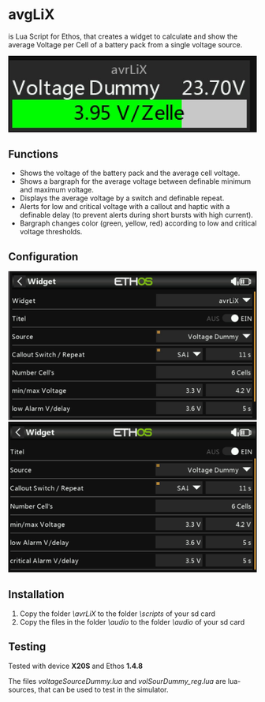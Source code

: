 # avgLiX
is Lua Script for Ethos, that creates a widget to calculate and show the average Voltage per Cell of a battery pack from a single voltage source.

![Widget](pictures/avgLiX_WidgetScreen1.jpg)

## Functions
* Shows the voltage of the battery pack and the average cell voltage.
* Shows a bargraph for the average voltage between definable minimum and maximum voltage.
* Displays the average voltage by a switch and definable repeat.
* Alerts for low and critical voltage with a callout and haptic with a definable delay (to prevent alerts during short bursts with high current).
* Bargraph changes color (green, yellow, red) according to low and critical voltage thresholds.

## Configuration
![Configuration Screen](pictures/config1.jpg)
![Configuration Screen](pictures/config2.jpg)

## Installation

1. Copy the folder *\avrLiX* to the folder *\scripts* of your sd card
2. Copy the files in the folder *\audio* to the folder *\audio* of your sd card

## Testing
Tested with device **X20S** and Ethos **1.4.8**

The files *voltageSourceDummy.lua* and *volSourDummy_reg.lua* are lua-sources, that can be used to test in the simulator.
